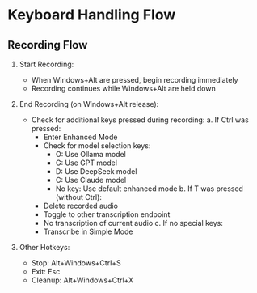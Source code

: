 # Keyboard Handling Flow

## Recording Flow

1. Start Recording:
   - When Windows+Alt are pressed, begin recording immediately
   - Recording continues while Windows+Alt are held down

2. End Recording (on Windows+Alt release):
   - Check for additional keys pressed during recording:
     a. If Ctrl was pressed:
        - Enter Enhanced Mode
        - Check for model selection keys:
          * O: Use Ollama model
          * G: Use GPT model
          * D: Use DeepSeek model
          * C: Use Claude model
          * No key: Use default enhanced mode
     b. If T was pressed (without Ctrl):
        - Delete recorded audio
        - Toggle to other transcription endpoint
        - No transcription of current audio
     c. If no special keys:
        - Transcribe in Simple Mode

3. Other Hotkeys:
   - Stop: Alt+Windows+Ctrl+S
   - Exit: Esc
   - Cleanup: Alt+Windows+Ctrl+X 